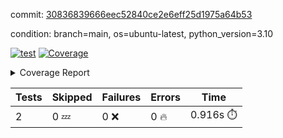 commit: [30836839666eec52840ce2e6eff25d1975a64b53](https://github.com/rcmdnk/python-template/tree/30836839666eec52840ce2e6eff25d1975a64b53)

condition: branch=main, os=ubuntu-latest, python_version=3.10

[![test](https://github.com/rcmdnk/python-template/actions/workflows/test.yml/badge.svg)](https://github.com/rcmdnk/python-template/actions/runs/16466890034)
<a href="https://github.com/rcmdnk/python-template/blob/30836839666eec52840ce2e6eff25d1975a64b53/README.md"><img alt="Coverage" src="https://img.shields.io/badge/Coverage-100%25-brightgreen.svg" /></a><details><summary>Coverage Report </summary><table><tr><th>File</th><th>Stmts</th><th>Miss</th><th>Cover</th></tr><tbody><tr><td><b>TOTAL</b></td><td><b>4</b></td><td><b>0</b></td><td><b>100%</b></td></tr></tbody></table></details>

| Tests | Skipped | Failures | Errors | Time |
| ----- | ------- | -------- | -------- | ------------------ |
| 2 | 0 :zzz: | 0 :x: | 0 :fire: | 0.916s :stopwatch: |

